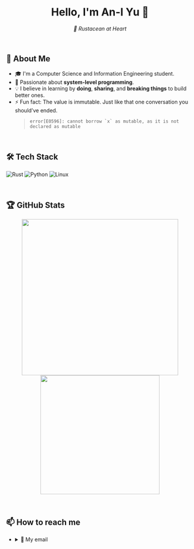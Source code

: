 <h1 align="center">Hello, I'm An-I Yu 👋</h1>
<p align="center">
  <em>🦀 Rustacean at Heart</em>
</p>

<br>

## 🐝 About Me

- 🎓 I'm a Computer Science and Information Engineering student.
- 🧵 Passionate about **system-level programming**.
- 💡 I believe in learning by **doing**, **sharing**, and **breaking things** to build better ones.
- ⚡ Fun fact: The value is immutable. Just like that one conversation you should’ve ended.  
  > ``error[E0596]: cannot borrow `x` as mutable, as it is not declared as mutable``

<br>

## 🛠️ Tech Stack

![Rust](https://img.shields.io/badge/-Rust-ffffff?style=flat&logo=rust&logoColor=000)
![Python](https://img.shields.io/badge/-Python-FFD43B?style=flat&logo=python)
![Linux](https://img.shields.io/badge/-Linux-f0f0f0?style=flat&logo=linux)

<br>

## 🏆 GitHub Stats

<p align="center">
  <img src="https://github-readme-stats.vercel.app/api?username=mellivorandy&show_icons=true&theme=tokyonight" width="420" />
  <img src="https://github-readme-stats.vercel.app/api/top-langs/?username=mellivorandy&layout=compact&theme=tokyonight" width="320" />
</p>

<br>

## 📫 How to reach me

- <details>
  <summary>📧 My email</summary>
  anydoyi [at] gmail [dot] com
</details>

<br>
